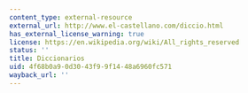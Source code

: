 ```yaml
---
content_type: external-resource
external_url: http://www.el-castellano.com/diccio.html
has_external_license_warning: true
license: https://en.wikipedia.org/wiki/All_rights_reserved
status: ''
title: Diccionarios
uid: 4f68b0a9-0d30-43f9-9f14-48a6960fc571
wayback_url: ''
---
```

